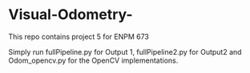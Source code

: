 # Visual-Odometry-
This repo contains project 5 for ENPM 673 

Simply run fullPipeline.py for Output 1, fullPipeline2.py for Output2 and Odom_opencv.py for the OpenCV implementations.
